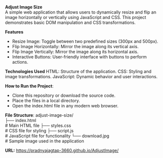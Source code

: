 <strong>Adjust Image Size</strong><br>
  A simple web application that allows users to dynamically resize and flip an image horizontally or vertically using JavaScript and CSS. This project demonstrates basic DOM manipulation and CSS transformations.

<strong>Features</strong>
  - Resize Image: Toggle between two predefined sizes (300px and 500px).
  - Flip Image Horizontally: Mirror the image along its vertical axis.
  - Flip Image Vertically: Mirror the image along its horizontal axis.
  - Interactive Buttons: User-friendly interface with buttons to perform actions.
    
<strong>Technologies Used</strong>
  HTML: Structure of the application.
  CSS: Styling and image transformations.
  JavaScript: Dynamic behavior and user interactions.
  
<strong>How to Run the Project</strong>:
  - Clone this repository or download the source code.
  - Place the files in a local directory.
  - Open the index.html file in any modern web browser.

<strong>File Structure</strong>:
  adjust-image-size/<br>
  ├── index.html<br>       # Main HTML file
  ├── styles.css<br>       # CSS file for styling
  ├── script.js <br>       # JavaScript file for functionality
  └── download.jpg<br>     # Sample image used in the application
  
<strong>URL:</strong> https://pradnyajagtap-3660.github.io/AdjustImage/
